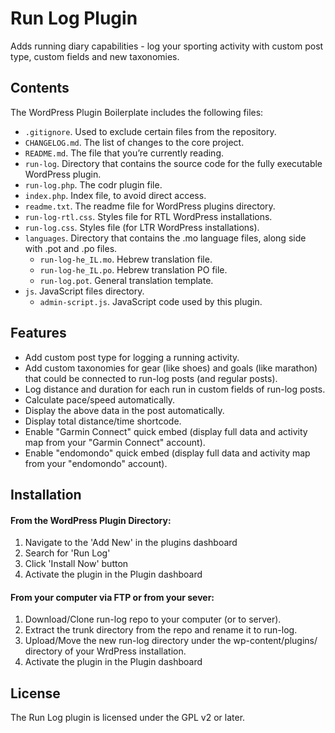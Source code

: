# Run Log Plugin

Adds running diary capabilities - log your sporting activity with custom post type, custom fields and new taxonomies.

## Contents

The WordPress Plugin Boilerplate includes the following files:

* `.gitignore`. Used to exclude certain files from the repository.
* `CHANGELOG.md`. The list of changes to the core project.
* `README.md`. The file that you’re currently reading.
* `run-log`. Directory that contains the source code for the fully executable WordPress plugin.
 * `run-log.php`. The codr plugin file.
 * `index.php`. Index file, to avoid direct access.
 * `readme.txt`. The readme file for WordPress plugins directory.
 * `run-log-rtl.css`. Styles file for RTL WordPress installations.
 * `run-log.css`. Styles file (for LTR WordPress installations).
 * `languages`. Directory that contains the .mo language files, along side with .pot and .po files.
    * `run-log-he_IL.mo`. Hebrew translation file.
    * `run-log-he_IL.po`. Hebrew translation PO file.
    * `run-log.pot`. General translation template.
  * `js`. JavaScript files directory.
    * `admin-script.js`. JavaScript code used by this plugin.

## Features

* Add custom post type for logging a running activity.
* Add custom taxonomies for gear (like shoes) and goals (like marathon) that could be connected to run-log posts (and regular posts).
* Log distance and duration for each run in custom fields of run-log posts.
* Calculate pace/speed automatically.
* Display the above data in the post automatically.
* Display total distance/time shortcode.
* Enable "Garmin Connect" quick embed (display full data and activity map from your "Garmin Connect" account).
* Enable "endomondo" quick embed (display full data and activity map from your "endomondo" account).

## Installation

#### From the WordPress Plugin Directory:

1. Navigate to the 'Add New' in the plugins dashboard
2. Search for 'Run Log'
3. Click 'Install Now' button
4. Activate the plugin in the Plugin dashboard

#### From your computer via FTP or from your sever:

1. Download/Clone run-log repo to your computer (or to server).
2. Extract the trunk directory from the repo and rename it to run-log.
3. Upload/Move the new run-log directory under the wp-content/plugins/ directory of your WrdPress installation.
4. Activate the plugin in the Plugin dashboard

## License

The Run Log plugin is licensed under the GPL v2 or later.
